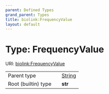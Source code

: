 ```yaml
---
parent: Defined Types
grand_parent: Types
title: biolink:FrequencyValue
layout: default
---
```


# Type: FrequencyValue




URI: [biolink:FrequencyValue](https://w3id.org/biolink/vocab/FrequencyValue)

|  |  |  |
| --- | --- | --- |
| Parent type | | [String](types/String.md) |
| Root (builtin) type | | **str** |
